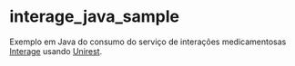 # interage_java_sample
Exemplo em Java do consumo do serviço de interações medicamentosas [Interage](http://intmed.com.br/interage/) usando [Unirest](http://unirest.io/java.html). 
